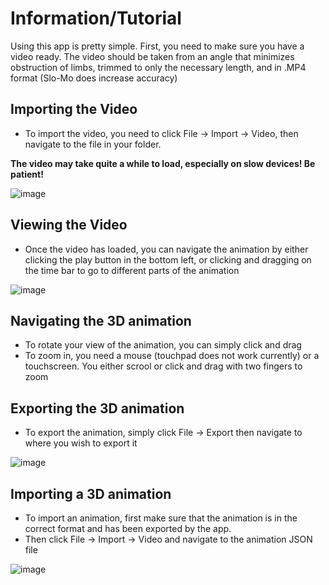 # Information/Tutorial

Using this app is pretty simple. First, you need to make sure you have a video ready. The video should be taken from an angle that minimizes obstruction of limbs, trimmed to only the necessary length, and in .MP4 format
(Slo-Mo does increase accuracy)

## Importing the Video

 - To import the video, you need to click File -> Import -> Video, then navigate to the file in your folder.

**The video may take quite a while to load, especially on slow devices! Be patient!**

![image](https://github.com/ThatChair/PoseAnalysis/assets/68354875/38801a05-93c6-4ba4-802b-f471e8f24e33)

## Viewing the Video

 - Once the video has loaded, you can navigate the animation by either clicking the play button in the bottom left, or clicking and dragging on the time bar to go to different parts of the animation

![image](https://github.com/ThatChair/PoseAnalysis/assets/68354875/a8574a18-c8bd-4068-b90f-999db8dab07b)

## Navigating the 3D animation

 - To rotate your view of the animation, you can simply click and drag
 - To zoom in, you need a mouse (touchpad does not work currently) or a touchscreen. You either scrool or click and drag with two fingers to zoom

## Exporting the 3D animation

 - To export the animation, simply click File -> Export then navigate to where you wish to export it

![image](https://github.com/ThatChair/PoseAnalysis/assets/68354875/e22850c1-7151-496d-96d3-d8ab99a22fb3)

## Importing a 3D animation

 - To import an animation, first make sure that the animation is in the correct format and has been exported by the app.
 - Then click File -> Import -> Video and navigate to the animation JSON file

![image](https://github.com/ThatChair/PoseAnalysis/assets/68354875/73bcb791-997d-4f3f-afec-2eb0e9d6b49f)



